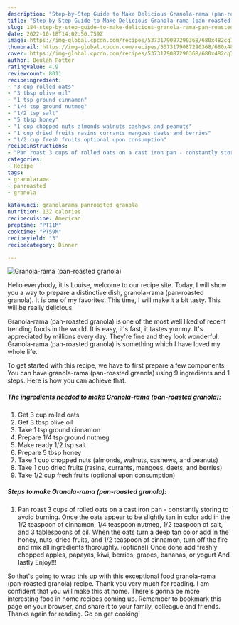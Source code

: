```yaml
---
description: "Step-by-Step Guide to Make Delicious Granola-rama (pan-roasted granola)"
title: "Step-by-Step Guide to Make Delicious Granola-rama (pan-roasted granola)"
slug: 184-step-by-step-guide-to-make-delicious-granola-rama-pan-roasted-granola
date: 2022-10-18T14:02:50.759Z
image: https://img-global.cpcdn.com/recipes/5373179087290368/680x482cq70/granola-rama-pan-roasted-granola-recipe-main-photo.jpg
thumbnail: https://img-global.cpcdn.com/recipes/5373179087290368/680x482cq70/granola-rama-pan-roasted-granola-recipe-main-photo.jpg
cover: https://img-global.cpcdn.com/recipes/5373179087290368/680x482cq70/granola-rama-pan-roasted-granola-recipe-main-photo.jpg
author: Beulah Potter
ratingvalue: 4.9
reviewcount: 8011
recipeingredient:
- "3 cup rolled oats"
- "3 tbsp olive oil"
- "1 tsp ground cinnamon"
- "1/4 tsp ground nutmeg"
- "1/2 tsp salt"
- "5 tbsp honey"
- "1 cup chopped nuts almonds walnuts cashews and peanuts"
- "1 cup dried fruits rasins currants mangoes daets and berries"
- "1/2 cup fresh fruits optional upon consumption"
recipeinstructions:
- "Pan roast 3 cups of rolled oats on a cast iron pan - constantly storing to avoid burning. Once the oats appear to be slightly tan in color add in the 1/2 teaspoon of cinnamon, 1/4 teaspoon nutmeg, 1/2 teaspoon of salt, and 3 tablespoons of oil. When the oats turn a deep tan color add in the honey, nuts, dried fruits, and 1/2 teaspoon of cinnamon, turn off the fire and mix all ingredients thoroughly. (optional) Once done add freshly chopped apples, papayas, kiwi, berries, grapes, bananas, or yogurt  And lastly Enjoy!!!"
categories:
- Recipe
tags:
- granolarama
- panroasted
- granola

katakunci: granolarama panroasted granola 
nutrition: 132 calories
recipecuisine: American
preptime: "PT11M"
cooktime: "PT59M"
recipeyield: "3"
recipecategory: Dinner

---
```



![Granola-rama (pan-roasted granola)](https://img-global.cpcdn.com/recipes/5373179087290368/680x482cq70/granola-rama-pan-roasted-granola-recipe-main-photo.jpg)

Hello everybody, it is Louise, welcome to our recipe site. Today, I will show you a way to prepare a distinctive dish, granola-rama (pan-roasted granola). It is one of my favorites. This time, I will make it a bit tasty. This will be really delicious.



Granola-rama (pan-roasted granola) is one of the most well liked of recent trending foods in the world. It is easy, it's fast, it tastes yummy. It's appreciated by millions every day. They're fine and they look wonderful. Granola-rama (pan-roasted granola) is something which I have loved my whole life.


To get started with this recipe, we have to first prepare a few components. You can have granola-rama (pan-roasted granola) using 9 ingredients and 1 steps. Here is how you can achieve that.

<!--inarticleads1-->

##### The ingredients needed to make Granola-rama (pan-roasted granola):

1. Get 3 cup rolled oats
1. Get 3 tbsp olive oil
1. Take 1 tsp ground cinnamon
1. Prepare 1/4 tsp ground nutmeg
1. Make ready 1/2 tsp salt
1. Prepare 5 tbsp honey
1. Take 1 cup chopped nuts (almonds, walnuts, cashews, and peanuts)
1. Take 1 cup dried fruits (rasins, currants, mangoes, daets, and berries)
1. Take 1/2 cup fresh fruits (optional upon consumption)




<!--inarticleads2-->

##### Steps to make Granola-rama (pan-roasted granola):

1. Pan roast 3 cups of rolled oats on a cast iron pan - constantly storing to avoid burning. Once the oats appear to be slightly tan in color add in the 1/2 teaspoon of cinnamon, 1/4 teaspoon nutmeg, 1/2 teaspoon of salt, and 3 tablespoons of oil. When the oats turn a deep tan color add in the honey, nuts, dried fruits, and 1/2 teaspoon of cinnamon, turn off the fire and mix all ingredients thoroughly. (optional) Once done add freshly chopped apples, papayas, kiwi, berries, grapes, bananas, or yogurt  And lastly Enjoy!!!




So that's going to wrap this up with this exceptional food granola-rama (pan-roasted granola) recipe. Thank you very much for reading. I am confident that you will make this at home. There's gonna be more interesting food in home recipes coming up. Remember to bookmark this page on your browser, and share it to your family, colleague and friends. Thanks again for reading. Go on get cooking!
